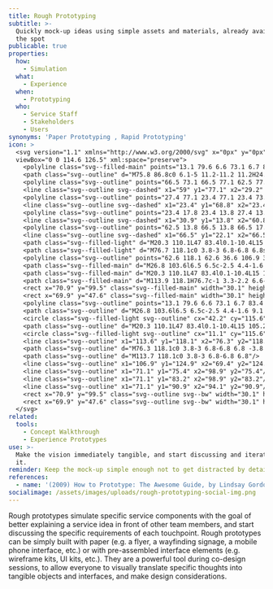 ```yaml
---
title: Rough Prototyping
subtitle: >-
  Quickly mock-up ideas using simple assets and materials, already available on
  the spot
publicable: true
properties:
  how:
    - Simulation
  what:
    - Experience
  when:
    - Prototyping
  who:
    - Service Staff
    - Stakeholders
    - Users
synonyms: 'Paper Prototyping , Rapid Prototyping'
icon: >
  <svg version="1.1" xmlns="http://www.w3.org/2000/svg" x="0px" y="0px"
  viewBox="0 0 114.6 126.5" xml:space="preserve">
    <polyline class="svg--filled-main" points="13.1 79.6 6.6 73.1 6.7 83.4 12.3 89.1 "/>
    <path class="svg--outline" d="M75.8 86.8c0 6.1-5 11.2-11.2 11.2H24.2c-6.1 0-11.2-5-11.2-11.2V12.1c0-6.1 5-11.2 11.2-11.2h40.5c6.1 0 11.2 5 11.2 11.2V86.8z"/>
    <polyline class="svg--outline" points="66.5 73.1 66.5 77.1 62.5 77.1 "/>
    <line class="svg--outline svg--dashed" x1="59" y1="77.1" x2="29.2" y2="77.1"/>
    <polyline class="svg--outline" points="27.4 77.1 23.4 77.1 23.4 73.1 "/>
    <line class="svg--outline svg--dashed" x1="23.4" y1="68.8" x2="23.4" y2="20"/>
    <polyline class="svg--outline" points="23.4 17.8 23.4 13.8 27.4 13.8 "/>
    <line class="svg--outline svg--dashed" x1="30.9" y1="13.8" x2="60.8" y2="13.8"/>
    <polyline class="svg--outline" points="62.5 13.8 66.5 13.8 66.5 17.8 "/>
    <line class="svg--outline svg--dashed" x1="66.5" y1="22.1" x2="66.5" y2="71"/>
    <path class="svg--filled-light" d="M20.3 110.1L47 83.4l0.1-10.4L15 105.2c-3.4-1.2-8-0.5-11.1 2.6 -4.1 4.1-3.9 10.8 0.1 14.9 4.1 4.1 10.5 3.9 14.6-0.2C21.9 119.2 22.8 114.5 20.3 110.1z"/>
    <path class="svg--filled-light" d="M76.7 118.1c0 3.8-3 6.8-6.8 6.8s-6.8-3-6.8-6.8h0v-6.7 -7.2V36.6h44.2v84.5"/>
    <polyline class="svg--outline" points="62.6 118.1 62.6 36.6 106.9 36.6 106.9 117.8 "/>
    <path class="svg--filled-main" d="M26.8 103.6l6.5 6.5c-2.5 4.4-1.6 9.1 1.7 12.4 4.1 4.1 10.5 4.3 14.6 0.2 4.1-4.1 4.2-10.8 0.1-14.9 -3.1-3.1-7.7-3.7-11.1-2.6l-6.7-6.7"/>
    <path class="svg--filled-main" d="M20.3 110.1L47 83.4l0.1-10.4L15 105.2c-3.4-1.2-8-0.5-11.1 2.6 -4.1 4.1-3.9 10.8 0.1 14.9 4.1 4.1 10.5 3.9 14.6-0.2C21.9 119.2 22.8 114.5 20.3 110.1z"/>
    <path class="svg--filled-main" d="M113.9 118.1H76.7c-1 3.3-2.2 6.6-5.9 6.6h36.4C111 124.7 113.9 121.8 113.9 118.1"/>
    <rect x="70.9" y="99.5" class="svg--filled-main" width="30.1" height="7.5"/>
    <rect x="69.9" y="47.6" class="svg--filled-main" width="30.1" height="18.6"/>
    <polyline class="svg--outline" points="13.1 79.6 6.6 73.1 6.7 83.4 12.3 89.1 "/>
    <path class="svg--outline" d="M26.8 103.6l6.5 6.5c-2.5 4.4-1.6 9.1 1.7 12.4 4.1 4.1 10.5 4.3 14.6 0.2 4.1-4.1 4.2-10.8 0.1-14.9 -3.1-3.1-7.7-3.7-11.1-2.6l-6.7-6.7"/>
    <circle class="svg--filled-light svg--outline" cx="42.2" cy="115.6" r="4.5"/>
    <path class="svg--outline" d="M20.3 110.1L47 83.4l0.1-10.4L15 105.2c-3.4-1.2-8-0.5-11.1 2.6 -4.1 4.1-3.9 10.8 0.1 14.9 4.1 4.1 10.5 3.9 14.6-0.2C21.9 119.2 22.8 114.5 20.3 110.1z"/>
    <circle class="svg--filled-light svg--outline" cx="11.1" cy="115.6" r="4.5"/>
    <line class="svg--outline" x1="113.6" y1="118.1" x2="76.3" y2="118.1"/>
    <path class="svg--outline" d="M76.3 118.1c0 3.8-3 6.8-6.8 6.8 -3.8 0-6.8-3-6.8-6.8"/>
    <path class="svg--outline" d="M113.7 118.1c0 3.8-3 6.8-6.8 6.8"/>
    <line class="svg--outline" x1="106.9" y1="124.9" x2="69.4" y2="124.9"/>
    <line class="svg--outline" x1="71.1" y1="75.4" x2="98.9" y2="75.4"/>
    <line class="svg--outline" x1="71.1" y1="83.2" x2="98.9" y2="83.2"/>
    <line class="svg--outline" x1="71.1" y1="90.9" x2="94.1" y2="90.9"/>
    <rect x="70.9" y="99.5" class="svg--outline svg--bw" width="30.1" height="7.5"/>
    <rect x="69.9" y="47.6" class="svg--outline svg--bw" width="30.1" height="18.6"/>
  </svg>
related:
  tools:
    - Concept Walkthrough
    - Experience Prototypes
use: >-
  Make the vision immediately tangible, and start discussing and iterating on
  it.
reminder: Keep the mock-up simple enough not to get distracted by detailed features.
references:
  - name: '(2009) How to Prototype: The Awesome Guide, by Lindsay Gordon'
socialimage: /assets/images/uploads/rough-prototyping-social-img.png
---
```

Rough prototypes simulate specific service components with the goal of better explaining a service idea in front of other team members, and start discussing the specific requirements of each touchpoint. Rough prototypes can be simply built with paper (e.g. a flyer, a wayfinding signage, a mobile phone interface, etc.) or with pre-assembled interface elements (e.g. wireframe kits, UI kits, etc.). They are a powerful tool during co-design sessions, to allow everyone to visually translate specific thoughts into tangible objects and interfaces, and make design considerations.
